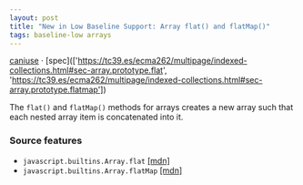 ```yaml
---
layout: post
title: "New in Low Baseline Support: Array flat() and flatMap()"
tags: baseline-low arrays
---
```


[caniuse](https://caniuse.com/?search=array-flat) · [spec](['https://tc39.es/ecma262/multipage/indexed-collections.html#sec-array.prototype.flat', 'https://tc39.es/ecma262/multipage/indexed-collections.html#sec-array.prototype.flatmap'])

The `flat()` and `flatMap()` methods for arrays creates a new array such that each nested array item is concatenated into it.

### Source features

- ``javascript.builtins.Array.flat`` [[mdn]](https://developer.mozilla.org/en-US/search?q=javascript.builtins.Array.flat)
- ``javascript.builtins.Array.flatMap`` [[mdn]](https://developer.mozilla.org/en-US/search?q=javascript.builtins.Array.flatMap)
